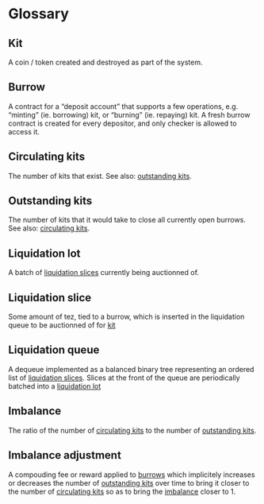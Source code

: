 # Glossary

## Kit

A coin / token created and destroyed as part of the system.

## Burrow

A contract for a “deposit account” that supports a few operations, e.g. “minting” (ie. borrowing) kit, or “burning” (ie. repaying) kit.
A fresh burrow contract is created for every depositor, and only checker is allowed to access it.

## Circulating kits

The number of kits that exist. See also: [outstanding kits](#outstanding-kits).

## Outstanding kits

The number of kits that it would take to close all currently open burrows.
See also: [circulating kits](#circulating-kits).




## Liquidation lot

A batch of [liquidation slices](#liquidation-slice) currently being auctionned of.

## Liquidation slice

Some amount of tez, tied to a burrow, which is inserted in the liquidation queue to be auctionned of for [kit](#kit)

## Liquidation queue

A dequeue implemented as a balanced binary tree representing an ordered list of [liquidation slices](#liquidation-slice).
Slices at the front of the queue are periodically batched into a [liquidation lot](#liquidation-lot)

## Imbalance

The ratio of the number of [circulating kits](#circulating-kits) to the number
of [outstanding kits](#outstanding-kits).

## Imbalance adjustment

A compouding fee or reward applied to [burrows](#burrows) which implicitely
increases or decreases the number of [outstanding kits](#outstanding-kits)
over time to bring it closer to the number of [circulating kits](#circulating-kits)
so as to bring the [imbalance](#imbalance) closer to 1.

